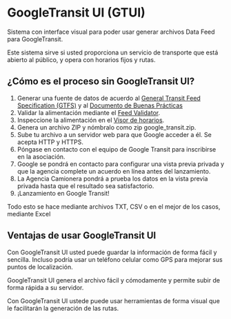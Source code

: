 <!--
To change this license header, choose License Headers in Project Properties.
To change this template file, choose Tools | Templates
and open the template in the editor.
-->

GoogleTransit UI (GTUI)
=======================

Sistema con interface visual para poder usar generar archivos Data Feed para GoogleTransit.

Este sistema sirve si usted proporciona un servicio de transporte que está abierto al público, y opera con horarios fijos y rutas.

¿Cómo es el proceso sin GoogleTransit UI?
-----------------------------------------

1.  Generar una fuente de datos de acuerdo al [General Transit Feed Specification (GTFS)] y al [Documento de Buenas Prácticas]
2.  Validar la alimentación mediante el [Feed Validator].
3.  Inspeccione la alimentación en el [Visor de horarios].
4.  Genera un archivo ZIP y nómbralo como zip google\_transit.zip.
5.  Sube tu archivo a un servidor web para que Google acceder a él. Se acepta HTTP y HTTPS.
6.  Póngase en contacto con el equipo de Google Transit para inscribirse en la asociación.
7.  Google se pondrá en contacto para configurar una vista previa privada y que la agencia complete un acuerdo en línea antes del lanzamiento.
8.  La Agencia Camionera pondrá a prueba los datos en la vista previa privada hasta que el resultado sea satisfactorio.
9.  ¡Lanzamiento en Google Transit!

Todo esto se hace mediante archivos TXT, CSV o en el mejor de los casos, mediante Excel

Ventajas de usar GoogleTransit UI
---------------------------------

Con GoogleTransit UI usted puede guardar la información de forma fácil y sencilla. Incluso podría usar un teléfono celular como GPS para mejorar sus puntos de localización.

GoogleTransit UI genera el archivo fácil y cómodamente y permite subir de forma rápida a su servidor.

Con GoogleTransit UI ustede puede usar herramientas de forma visual que le facilitarán la generación de las rutas.

  [General Transit Feed Specification (GTFS)]: http://developers.google.com/transit/gtfs/?hl=en
  [Documento de Buenas Prácticas]: http://maps.google.com/help/maps/mapcontent/transit/bestpractices.html
  [Feed Validator]: http://github.com/google/transitfeed/wiki/FeedValidator?hl=en
  [Visor de horarios]: http://github.com/google/transitfeed/wiki/ScheduleViewer?hl=en